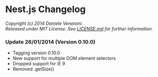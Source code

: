 # Nest.js Changelog

_Copyright (c) 2014 Daniele Veneroni._  
_Released under MIT License. See [LICENSE.md](LICENSE.md) for further information._

### Update 26/01/2014 (Version 0.10.0)

* Tagging version 0.10.0
* New support for multiple DOM element selectors
* Dropped support for IE 9
* Removed .getSize()
